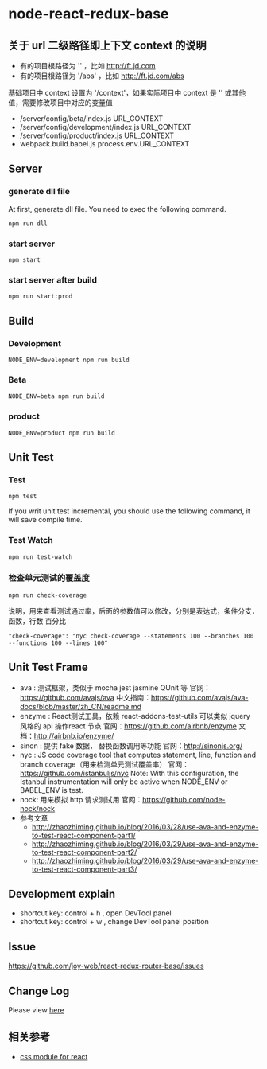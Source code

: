 # node-react-redux-base

## 关于 url 二级路径即上下文 context 的说明

* 有的项目根路径为 '' ，比如 http://ft.jd.com
* 有的项目根路径为 '/abs' ，比如 http://ft.jd.com/abs

基础项目中 context 设置为 '/context'，如果实际项目中 context 是 '' 或其他值，需要修改项目中对应的变量值

* /server/config/beta/index.js   URL_CONTEXT
* /server/config/development/index.js   URL_CONTEXT
* /server/config/product/index.js   URL_CONTEXT
* webpack.build.babel.js    process.env.URL_CONTEXT

## Server 

### generate dll file

At first, generate dll file. You need to exec the following command.

```
npm run dll
```

### start server

```
npm start
```

### start server after build

```
npm run start:prod
```

## Build

### Development

```
NODE_ENV=development npm run build
```

### Beta

```
NODE_ENV=beta npm run build
```

### product

```
NODE_ENV=product npm run build
```

## Unit Test

### Test
```
npm test
```

If you writ unit test incremental, you should use the following command, it will save compile time.

### Test Watch
```
npm run test-watch
```

### 检查单元测试的覆盖度
```
npm run check-coverage
```

说明，用来查看测试通过率，后面的参数值可以修改，分别是表达式，条件分支，函数，行数 百分比
```
"check-coverage": "nyc check-coverage --statements 100 --branches 100 --functions 100 --lines 100"
```


## Unit Test Frame

* ava : 测试框架，类似于 mocha jest jasmine QUnit 等
  官网：https://github.com/avajs/ava
  中文指南：https://github.com/avajs/ava-docs/blob/master/zh_CN/readme.md
* enzyme : React测试工具，依赖 react-addons-test-utils 可以类似 jquery 风格的 api 操作react 节点
  官网：https://github.com/airbnb/enzyme
  文档：http://airbnb.io/enzyme/
* sinon : 提供 fake 数据， 替换函数调用等功能
  官网：http://sinonjs.org/
* nyc : JS code coverage tool that computes statement, line, function and branch coverage（用来检测单元测试覆盖率）
  官网：https://github.com/istanbuljs/nyc
  Note: With this configuration, the Istanbul instrumentation will only be active when NODE_ENV or BABEL_ENV is test.
* nock: 用来模拟 http 请求测试用
  官网：https://github.com/node-nock/nock
* 参考文章
  * http://zhaozhiming.github.io/blog/2016/03/28/use-ava-and-enzyme-to-test-react-component-part1/
  * http://zhaozhiming.github.io/blog/2016/03/29/use-ava-and-enzyme-to-test-react-component-part2/
  * http://zhaozhiming.github.io/blog/2016/03/29/use-ava-and-enzyme-to-test-react-component-part3/

## Development explain

* shortcut key: control + h , open DevTool panel
* shortcut key: control + w , change DevTool panel position

## Issue

https://github.com/joy-web/react-redux-router-base/issues

## Change Log

Please view [here](./CHANGELOG.md)

## 相关参考

* [css module for react](https://github.com/camsong/blog/issues/5)
